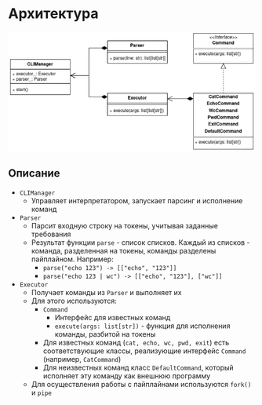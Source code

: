 # Архитектура

![Архитектура](./images/CLI-Arch.png)

## Описание

* `CLIManager`
  * Управляет интерпретатором, запускает парсинг и исполнение команд
* `Parser`
  * Парсит входную строку на токены, учитывая заданные требования
  * Результат функции `parse` - список списков. Каждый из списков - команда, разделенная на токены, команды разделены пайплайном. Например:
    * `parse("echo 123") -> [["echo", "123"]]`
    * `parse("echo 123 | wc") -> [["echo", "123"], ["wc"]]`
* `Executor`
  * Получает команды из `Parser` и выполняет их
  * Для этого используются:
    * `Command`
      * Интерфейс для известных команд
      * `execute(args: list[str])` - функция для исполнения команды, разбитой на токены
    * Для известных команд (`cat, echo, wc, pwd, exit`) есть соответствующие классы, реализующие интерфейс `Command` (например, `CatCommand`)
    * Для неизвестных команд класс `DefaultCommand`, который исполняет эту команду как внешнюю программу
  * Для осуществления работы с пайплайнами используются `fork()` и `pipe`
